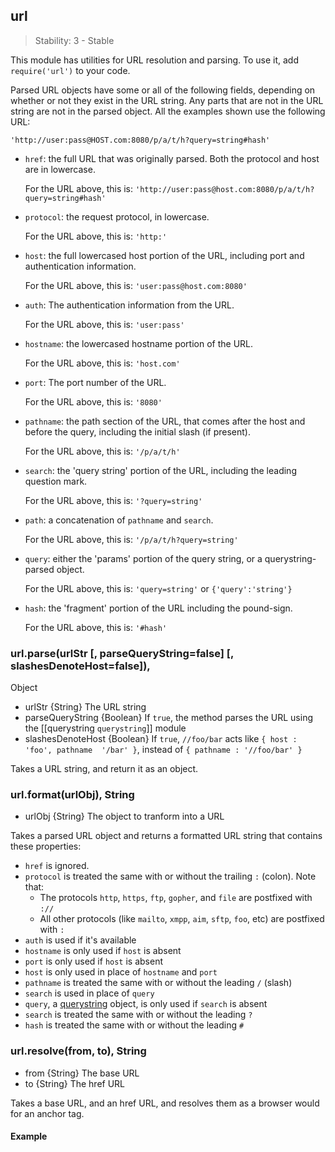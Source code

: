 ## url

> Stability: 3 - Stable
    
This module has utilities for URL resolution and parsing. To use it, add
`require('url')` to your code.

Parsed URL objects have some or all of the following fields, depending on
whether or not they exist in the URL string. Any parts that are not in the URL
string are not in the parsed object. All the examples shown use the following
URL:

`'http://user:pass@HOST.com:8080/p/a/t/h?query=string#hash'`

* `href`: the full URL that was originally parsed. Both the protocol and host
are in lowercase.

  For the URL above, this is:
`'http://user:pass@host.com:8080/p/a/t/h?query=string#hash'`
  
* `protocol`: the request protocol, in lowercase.

  For the URL above, this is: `'http:'`
  
* `host`: the full lowercased host portion of the URL, including port and
authentication information.

  For the URL above, this is: `'user:pass@host.com:8080'`
  
* `auth`: The authentication information from the URL.

  For the URL above, this is: `'user:pass'`
  
* `hostname`: the lowercased hostname portion of the URL.

  For the URL above, this is: `'host.com'`
  
* `port`: The port number of the URL.

  For the URL above, this is: `'8080'`
  
* `pathname`: the path section of the URL, that comes after the host and before
the query, including the initial slash (if present).

  For the URL above, this is: `'/p/a/t/h'`
  
* `search`: the 'query string' portion of the URL, including the leading
question mark.

  For the URL above, this is: `'?query=string'`
  
* `path`: a concatenation of `pathname` and `search`.

  For the URL above, this is: `'/p/a/t/h?query=string'`
  
* `query`: either the 'params' portion of the query string, or a
querystring-parsed object.

  For the URL above, this is: `'query=string'` or `{'query':'string'}`
  
* `hash`: the 'fragment' portion of the URL including the pound-sign.

  For the URL above, this is: `'#hash'`




### url.parse(urlStr [, parseQueryString=false] [, slashesDenoteHost=false]),
Object
- urlStr {String}  The URL string
- parseQueryString {Boolean}  If `true`, the method parses the URL using the
[[querystring `querystring`]] module
- slashesDenoteHost {Boolean}  If `true`, `//foo/bar` acts like `{ host : 'foo',
pathname  '/bar' }`, instead of `{ pathname : '//foo/bar' }`

Takes a URL string, and return it as an object.

 


### url.format(urlObj), String
 - urlObj {String}  The object to tranform into a URL

Takes a parsed URL object and returns a formatted URL string that contains these
properties:

* `href` is ignored.
* `protocol` is treated the same with or without the trailing `:` (colon). Note
that:
  * The protocols `http`, `https`, `ftp`, `gopher`, and `file` are postfixed
     with `://`
  * All other protocols (like `mailto`, `xmpp`, `aim`, `sftp`, `foo`, etc) are
    postfixed with `:`
* `auth` is used if it's available
* `hostname` is only used if `host` is absent
* `port` is only used if `host` is absent
* `host` is only used in place of `hostname` and `port`
* `pathname` is treated the same with or without the leading `/` (slash)
* `search` is used in place of `query`
* `query`, a [querystring](querystring.html) object, is only used if `search` is
absent
* `search` is treated the same with or without the leading `?` 
* `hash` is treated the same with or without the leading `#` 

 


### url.resolve(from, to), String
- from {String}  The base URL
- to  {String} The href URL

Takes a base URL, and an href URL, and resolves them as a browser would for an
anchor tag.

#### Example
	
<script src='http://snippets.nodemanual.org/github.com/mattpardee/nodemanual.org-examples/nodejs_ref_guide/url/url.resolve.js?linestart=3&lineend=0&showlines=false' defer='defer'></script> 

